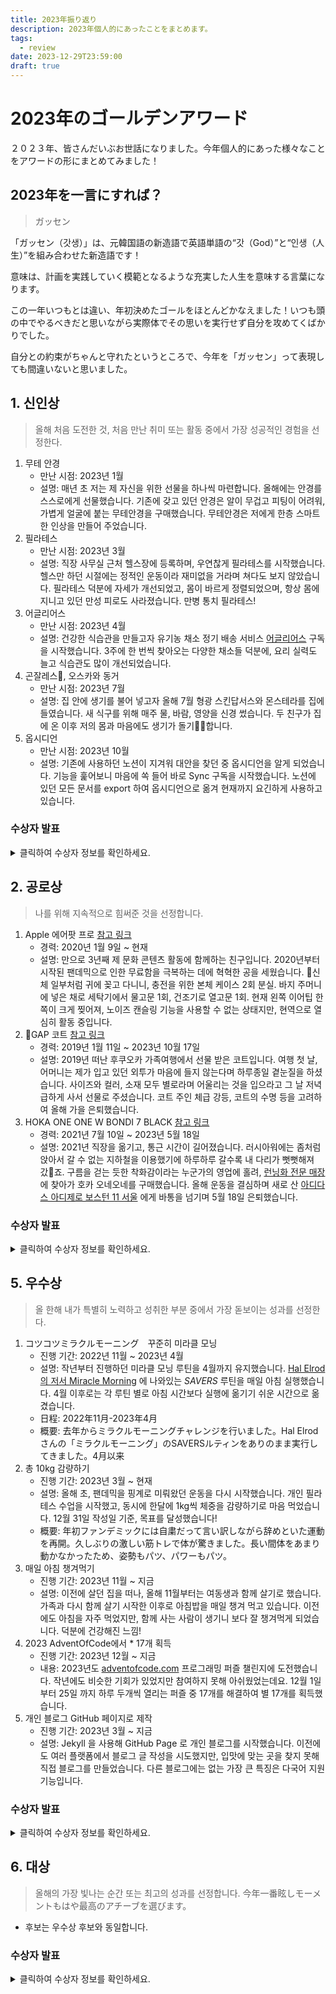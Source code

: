 ```yaml
---
title: 2023年振り返り
description: 2023年個人的にあったことをまとめます。
tags:
  - review
date: 2023-12-29T23:59:00
draft: true
---
```

 
# 2023年のゴールデンアワード  
  
２０２３年、皆さんだいぶお世話になりました。今年個人的にあった様々なことをアワードの形にまとめてみました！  
  
## 2023年を一言にすれば？  
  
> ガッセン  
  
「ガッセン（갓생）」は、元韓国語の新造語で英語単語の“갓（God）”と“인생（人生）”を組み合わせた新造語です！  
  
意味は、計画を実践していく模範となるような充実した人生を意味する言葉になります。  
  
この一年いつもとは違い、年初決めたゴールをほとんどかなえました！いつも頭の中でやるべきだと思いながら実際体でその思いを実行せず自分を攻めてくばかりでした。  
  
自分との約束がちゃんと守れたというところで、今年を「ガッセン」って表現しても間違いないと思いました。  
  
## 1. 신인상

> 올해 처음 도전한 것, 처음 만난 취미 또는 활동 중에서 가장 성공적인 경험을 선정한다.  
  
1. 무테 안경
	- 만난 시점: 2023년 1월
	- 설명: 매년 초 저는 제 자신을 위한 선물을 하나씩 마련합니다. 올해에는 안경를 스스로에게 선물했습니다. 기존에 갖고 있던 안경은 알이 무겁고 피팅이 어려워, 가볍게 얼굴에 붙는 무테안경을 구매했습니다. 무테안경은 저에게 한층 스마트한 인상을 만들어 주었습니다. 
4. 필라테스  
	- 만난 시점: 2023년 3월
	- 설명: 직장 사무실 근처 헬스장에 등록하며, 우연찮게 필라테스를 시작했습니다. 헬스만 하던 시절에는 정적인 운동이라 재미없을 거라며 쳐다도 보지 않았습니다. 필라테스 덕분에 자세가 개선되었고, 몸이 바르게 정렬되었으며, 항상 몸에 지니고 있던 만성 피로도 사라졌습니다. 만병 통치 필라테스!
3. 어글리어스 
	- 만난 시점: 2023년 4월
	- 설명: 건강한 식습관을 만들고자 유기농 채소 정기 배송 서비스 [어글리어스](https://uglyus.co.kr) 구독을 시작했습니다. 3주에 한 번씩 찾아오는 다양한 채소들 덕분에, 요리 실력도 늘고 식습관도 많이 개선되었습니다. 
7. 곤잘레스, 오스카와 동거
	- 만난 시점: 2023년 7월
	- 설명: 집 안에 생기를 불어 넣고자 올해 7월 형광 스킨답서스와 몬스테라를 집에 들였습니다. 새 식구를 위해 매주 물, 바람, 영양을 신경 썼습니다. 두 친구가 집에 온 이후 저의 몸과 마음에도 생기가 돌기합니다.
5. 옵시디언
	- 만난 시점: 2023년 10월
	- 설명: 기존에 사용하던 노션이 지겨워 대안을 찾던 중 옵시디언을 알게 되었습니다. 기능을 훑어보니 마음에 쏙 들어 바로 Sync 구독을 시작했습니다. 노션에 있던 모든 문서를 export 하여 옵시디언으로 옮겨 현재까지 요긴하게 사용하고 있습니다. 
  
### 수상자 발표  
  
<details>  
<summary>클릭하여 수상자 정보를 확인하세요.</summary>  
  
~賞受賞者は「어글리어스」です。おめでとうございます。  
  
「수상자」は　수상 이유 입니다~  
  
</details>  
  
  
## 2. 공로상
  
> 나를 위해 지속적으로 힘써준 것을 선정합니다. 
  
1. Apple 에어팟 프로 [참고 링크](https://prod.danawa.com/info/?pcode=9805773)
	- 경력: 2020년 1월 9일 ~ 현재
	- 설명: 만으로 3년째 제 문화 콘텐츠 활동에 함께하는 친구입니다. 2020년부터 시작된 팬데믹으로 인한 무료함을 극복하는 데에 혁혁한 공을 세웠습니다. 신체 일부처럼 귀에 꽂고 다니니, 충전을 위한 본체 케이스 2회 분실. 바지 주머니에 넣은 채로 세탁기에서 물고문 1회, 건조기로 열고문 1회. 현재 왼쪽 이어팁 한 쪽이 크게 찢어져, 노이즈 캔슬링 기능을 사용할 수 없는 상태지만, 현역으로 열심히 활동 중입니다. 
1. GAP 코트 [참고 링크](https://www.depop.com/products/megbreck-plaid-wool-winter-coat)
	- 경력: 2019년 1월 11일 ~ 2023년 10월 17일
	- 설명: 2019년 떠난 후쿠오카 가족여행에서 선물 받은 코트입니다. 여행 첫 날, 어머니는 제가 입고 있던 외투가 마음에 들지 않는다며 하루종일 곁눈질을 하셨습니다. 사이즈와 컬러, 소재 모두 별로라며 어울리는 것을 입으라고 그 날 저녁 급하게 사서 선물로 주셨습니다. 코트 주인 체급 강등, 코트의 수명 등을 고려하여 올해 가을 은퇴했습니다. 
3. HOKA ONE ONE W BONDI 7 BLACK [참고 링크](https://product.29cm.co.kr/catalog/931964)
	- 경력: 2021년 7월 10일 ~ 2023년 5월 18일
	- 설명: 2021년 직장을 옮기고, 통근 시간이 길어졌습니다. 러시아워에는 좀처럼 앉아서 갈 수 없는 지하철을 이용했기에 하루하루 갈수록 내 다리가 뻣뻣해져 갔죠. 구름을 걷는 듯한 착화감이라는 누군가의 영업에 홀려, [런닝화 전문 매장](https://naver.me/5IFsV9hf) 에 찾아가 호카 오네오네를 구매했습니다. 올해 운동을 결심하며 새로 산 [아디다스 아디제로 보스턴 11 서울]() 에게 바통을 넘기며 5월 18일 은퇴했습니다.
  
### 수상자 발표  
  
<details>    
<summary>클릭하여 수상자 정보를 확인하세요.</summary>  
  
<br>  
  
<quote>대상 수상자는 "10kg 감량하기" 입니다! </quote>  
  
<p>  
👏👏👏👏👏 "10kg 감량하기"를 진행하며 많은 것을 배웠습니다.  
<br>  
누군가에게는 아주 작은 성취로 보일 수 있죠. 하지만, 올 한해 10kg 를 감량하며 많은 것을 배웠습니다.  
  
<br>  
특히, 필라테스를 통해 내 몸에 대해 많이 이해하게 되었고, 몸과 마음이 떼려야 뗄 수 없는 존재임을 깊이 새겼습니다. 
<br>  

어떤 운동이 내 몸에 어떻게 작용하는지, 어떤 음식이 나에게 어떻게 적용되는지 올 한해 제대로 깨달았습니다. 

<br>  

내년, 그리고 이후의 삶에서도 2023년 가장 뜻 깊은 시간으로 기억으로 기억하길 바라며 "10kg 감량하기" 를 2023년 골든 모먼츠 대상으로 선정합니다. 👏👏👏👏👏
</p>  
  
  
</details>
  
  

  
## 5. 우수상

> 올 한해 내가 특별히 노력하고 성취한 부분 중에서 가장 돋보이는 성과를 선정한다.  


1. コツコツミラクルモーニング　꾸준히 미라클 모닝
	- 진행 기간: 2022년 11월 ~ 2023년 4월
	- 설명: 작년부터 진행하던 미라클 모닝 루틴을 4월까지 유지했습니다. [Hal Elrod 의 저서 Miracle Morning](https://product.kyobobook.co.kr/detail/S000001760863) 에 나와있는 *SAVERS* 루틴을 매일 아침 실행했습니다. 4월 이후로는 각 루틴 별로 아침 시간보다 실행에 옮기기 쉬운 시간으로 옮겼습니다. 
	- 日程: 2022年11月-2023年4月
	- 概要: 去年からミラクルモーニングチャレンジを行いました。Hal Elrodさんの「ミラクルモーニング」のSAVERSルティンをありのまま実行してきました。4月以来
1. 총 10kg 감량하기
	- 진행 기간: 2023년 3월 ~ 현재
	- 설명: 올해 초, 팬데믹을 핑계로 미뤄왔던 운동을 다시 시작했습니다. 개인 필라테스 수업을 시작했고, 동시에 한달에 1kg씩 체중을 감량하기로 마음 먹었습니다. 12월 31일 작성일 기준, 목표를 달성했습니다!
	- 概要: 年初ファンデミックには自粛だって言い訳しながら辞めといた運動を再開。久しぶりの激しい筋トレで体が驚きました。長い間体をあまり動かなかったため、姿勢もパツ、パワーもパツ。
1. 매일 아침 챙겨먹기
	- 진행 기간: 2023년 11월 ~ 지금
	- 설명: 이전에 살던 집을 떠나, 올해 11월부터는 여동생과 함께 살기로 했습니다. 가족과 다시 함께 살기 시작한 이후로 아침밥을 매일 챙겨 먹고 있습니다. 이전에도 아침을 자주 먹었지만, 함께 사는 사람이 생기니 보다 잘 챙겨먹게 되었습니다. 덕분에 건강해진 느낌!
2. 2023 AdventOfCode에서 * 17개 획득
	- 진행 기간: 2023년 12월 ~ 지금
	- 내용: 2023년도 [adventofcode.com](https://adventofcode.com/) 프로그래밍 퍼즐 챌린지에 도전했습니다. 작년에도 비슷한 기회가 있었지만 참여하지 못해 아쉬웠었는데요. 12월 1일부터 25일 까지 하루 두개씩 열리는 퍼즐 중 17개를 해결하여 별 17개를 획득했습니다. 
3. 개인 블로그 GitHub 페이지로 제작
	- 진행 기간: 2023년 3월 ~ 지금
	- 설명: Jekyll 을 사용해 GitHub Page 로 개인 블로그를 시작했습니다. 이전에도 여러 플랫폼에서 블로그 글 작성을 시도했지만, 입맛에 맞는 곳을 찾지 못해 직접 블로그를 만들었습니다. 다른 블로그에는 없는 가장 큰 특징은 다국어 지원 기능입니다. 
  
### 수상자 발표  
  
<details>    
<summary>클릭하여 수상자 정보를 확인하세요.</summary>  
  
<br>  
  
<quote>대상 수상자는 "10kg 감량하기" 입니다! </quote>  
  
<p>  
👏👏👏👏👏 "10kg 감량하기"를 진행하며 많은 것을 배웠습니다.  
<br>  
누군가에게는 아주 작은 성취로 보일 수 있죠. 하지만, 올 한해 10kg 를 감량하며 많은 것을 배웠습니다.  
  
<br>  
특히, 필라테스를 통해 내 몸에 대해 많이 이해하게 되었고, 몸과 마음이 떼려야 뗄 수 없는 존재임을 깊이 새겼습니다. 
<br>  

어떤 운동이 내 몸에 어떻게 작용하는지, 어떤 음식이 나에게 어떻게 적용되는지 올 한해 제대로 깨달았습니다. 

<br>  

내년, 그리고 이후의 삶에서도 2023년 가장 뜻 깊은 시간으로 기억으로 기억하길 바라며 "10kg 감량하기" 를 2023년 골든 모먼츠 대상으로 선정합니다. 👏👏👏👏👏
</p>  
  
  
</details>
  
## 6. 대상

> 올해의 가장 빛나는 순간 또는 최고의 성과를 선정합니다. 今年一番眩しモーメントもはや最高のアチーブを選びます。
  
- 후보는 우수상 후보와 동일합니다.
  
### 수상자 발표  
  
<details>    
<summary>클릭하여 수상자 정보를 확인하세요.</summary>  
  
<br>  
  
<quote>대상 수상자는 "10kg 감량하기" 입니다! </quote>  
  
<p>  
👏👏👏👏👏 "10kg 감량하기"를 진행하며 많은 것을 배웠습니다.  
<br>  
누군가에게는 아주 작은 성취로 보일 수 있죠. 하지만, 올 한해 10kg 를 감량하며 많은 것을 배웠습니다.  
  
<br>  
특히, 필라테스를 통해 내 몸에 대해 많이 이해하게 되었고, 몸과 마음이 떼려야 뗄 수 없는 존재임을 깊이 새겼습니다. 
<br>  

어떤 운동이 내 몸에 어떻게 작용하는지, 어떤 음식이 나에게 어떻게 적용되는지 올 한해 제대로 깨달았습니다. 

<br>  

내년, 그리고 이후의 삶에서도 2023년 가장 뜻 깊은 시간으로 기억으로 기억하길 바라며 "10kg 감량하기" 를 2023년 골든 모먼츠 대상으로 선정합니다. 👏👏👏👏👏
</p>  
  
  
</details>